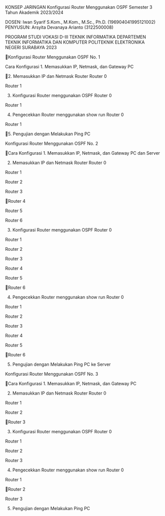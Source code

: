 KONSEP JARINGAN Konfigurasi Router Menggunakan OSPF Semester 3 Tahun
Akademik 2023/2024

DOSEN: Iwan Syarif S.Kom., M.Kom., M.Sc., Ph.D. (196904041995121002)
PENYUSUN: Arsyita Devanaya Arianto (3122500008)

PROGRAM STUDI VOKASI D-III TEKNIK INFORMATIKA DEPARTEMEN TEKNIK
INFORMATIKA DAN KOMPUTER POLITEKNIK ELEKTRONIKA NEGERI SURABAYA 2023

Konfigurasi Router Menggunakan OSPF No. 1

Cara Konfigurasi 1. Memasukkan IP, Netmask, dan Gateway PC

2. Memasukkan IP dan Netmask Router Router 0

Router 1

3.  Konfigurasi Router menggunakan OSPF Router 0

Router 1

4.  Pengecekkan Router menggunakan show run Router 0

Router 1

5. Pengujian dengan Melakukan Ping PC

Konfigurasi Router Menggunakan OSPF No. 2

Cara Konfigurasi 1. Memasukkan IP, Netmask, dan Gateway PC dan Server

2.  Memasukkan IP dan Netmask Router Router 0

Router 1

Router 2

Router 3

Router 4

Router 5

Router 6

3.  Konfigurasi Router menggunakan OSPF Router 0

Router 1

Router 2

Router 3

Router 4

Router 5

Router 6

4.  Pengecekkan Router menggunakan show run Router 0

Router 1

Router 2

Router 3

Router 4

Router 5

Router 6

5.  Pengujian dengan Melakukan Ping PC ke Server

Konfigurasi Router Menggunakan OSPF No. 3

Cara Konfigurasi 1. Memasukkan IP, Netmask, dan Gateway PC

2.  Memasukkan IP dan Netmask Router Router 0

Router 1

Router 2

Router 3

3.  Konfigurasi Router menggunakan OSPF Router 0

Router 1

Router 2

Router 3

4.  Pengecekkan Router menggunakan show run Router 0

Router 1

Router 2

Router 3

5.  Pengujian dengan Melakukan Ping PC


